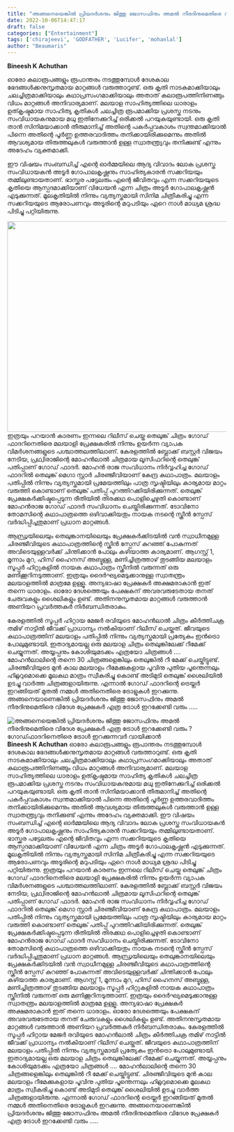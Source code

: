 ```yaml
---
title: "അങ്ങനെയെങ്കിൽ പ്രിയദർശനും ജിത്തു ജോസഫിനും അമൽ നീരദിനുമെതിരെ വിദേശ പ്രേക്ഷകർ എത്ര ട്രോൾ ഇറക്കേണ്ടി വരും ? ഗോഡ്ഫാദറിനെതിരെ ട്രോൾ ഇറക്കുന്നവർ വായിക്കാൻ"
date: 2022-10-06T14:47:17
draft: false
categories: ["Entertainment"]
tags: ['chirajeevi', 'GODFATHER', 'Lucifer', 'mohanlal']
author: "Beaumaris"
---
```


<strong>Bineesh K Achuthan </strong>

ഓരോ കലാരൂപങ്ങളും രൂപാന്തരം നടത്തുമ്പോൾ ദേശകാല ഭേദങ്ങൾക്കനുസൃതമായ മാറ്റങ്ങൾ വരുത്താറുണ്ട്. ഒരു കൃതി നാടകമാക്കിയാലും ചലച്ചിത്രമാക്കിയാലും കഥാപ്രസംഗമാക്കിയാലും അതാത് കലാരൂപത്തിനിണങ്ങും വിധം മാറ്റങ്ങൾ അനിവാര്യമാണ്. മലയാള സാഹിത്യത്തിലെ ധാരാളം ഉത്കൃഷ്ടമായ സാഹിത്യ കൃതികൾ ചലച്ചിത്ര രൂപമാക്കിയ പ്രശസ്ത നടനും സംവിധായകനുമായ മധു ഇതിനേക്കുറിച്ച് ഒരിക്കൽ പറയുകയുണ്ടായി. ഒരു കൃതി താൻ സിനിമയാക്കാൻ തീരുമാനിച്ച് അതിന്റെ പകർപ്പവകാശം സ്വന്തമാക്കിയാൽ പിന്നെ അതിന്റെ പൂർണ്ണ ഉത്തരവാദിത്തം തനിക്കായിരിക്കുമെന്നും അതിൽ ആവശ്യമായ തിരുത്തലുകൾ വരുത്താൻ ഉള്ള സ്വാതന്ത്ര്യവും തനിക്കുണ്ട് എന്നും അദേഹം വ്യക്തമാക്കി.

ഈ വിഷയം സംബന്ധിച്ച് എന്റെ ഓർമ്മയിലെ ആദ്യ വിവാദം ലോക പ്രശസ്ത സംവിധായകൻ അടൂർ ഗോപാലകൃഷ്ണനും സാഹിത്യകാരൻ സക്കറിയയും തമ്മിലുണ്ടായതാണ്. ഭാസ്ക്കര പട്ടേലരും എന്റെ ജീവിതവും എന്ന സക്കറിയയുടെ കൃതിയെ ആസ്പദമാക്കിയാണ് വിധേയൻ എന്ന ചിത്രം അടൂർ ഗോപാലകൃഷ്ണൻ എടുക്കുന്നത്. മൂലകൃതിയിൽ നിന്നും വ്യത്യസ്തമായി സിനിമ ചിത്രീകരിച്ചു എന്ന സക്കറിയയുടെ ആരോപണവും അടൂരിന്റെ മറുപടിയും ഏറെ നാൾ മാധ്യമ ശ്രദ്ധ പിടിച്ചു പറ്റിയിരുന്നു.

<img class=" wp-image-353550 aligncenter" src="https://cdn.boolokam.com/articles/2022/10/fwggghh.jpg" alt="" width="920" height="483" />ഇത്രയും പറയാൻ കാരണം ഇന്നലെ റിലീസ് ചെയ്ത തെലുങ്ക് ചിത്രം ഗോഡ് ഫാദറിനെതിരെ മലയാളി പ്രേക്ഷകരിൽ നിന്നും ഉയർന്ന വ്യാപക വിമർശനങ്ങളുടെ പശ്ചാത്തലത്തിലാണ്. കേരളത്തിൽ ബ്ലോക്ക് ബസ്റ്റർ വിജയം നേടിയ, പ്രഥ്വിരാജിന്റെ മോഹൻലാൽ ചിത്രമായ ലൂസിഫറിന്റെ തെലുങ്ക് പതിപ്പാണ് ഗോഡ് ഫാദർ. മോഹൻ രാജ സംവിധാനം നിർവ്വഹിച്ച ഗോഡ് ഫാദറിൽ തെലുങ്ക് മെഗാ സ്റ്റാർ ചിരഞ്ജീവിയാണ് കേന്ദ്ര കഥാപാത്രം. മലയാളം പതിപ്പിൽ നിന്നും വ്യത്യസ്തമായി പ്രമേയത്തിലും പാത്ര സൃഷ്ടിയിലും കാര്യമായ മാറ്റം വരുത്തി കൊണ്ടാണ് തെലുങ്ക് പതിപ്പ് പുറത്തിറക്കിയിരിക്കുന്നത്. തെലുങ്ക് പ്രേക്ഷകർക്കിഷ്ടപ്പെടുന്ന രീതിയിൽ തിരക്കഥ പൊളിച്ചെഴുതി കൊണ്ടാണ് മോഹൻരാജ ഗോഡ് ഫാദർ സംവിധാനം ചെയ്തിരിക്കുന്നത്. ടോവിനോ തോമസിന്റെ കഥാപാത്രത്തെ ഒഴിവാക്കിയതും നായക നടന്റെ സ്ക്രീൻ സ്പേസ് വർദ്ധിപ്പിച്ചതുമാണ് പ്രധാന മാറ്റങ്ങൾ.

ആന്ധ്രയിലെയും തെലുങ്കാനയിലെയും പ്രേക്ഷകർക്കിടയിൽ വൻ സ്വാധീനമുള്ള ചിരഞ്ജീവിയുടെ കഥാപാത്രത്തിന്റെ സ്ക്രീൻ സ്പേസ് കുറഞ്ഞ് പോകുന്നത് അവിടെയുള്ളവർക്ക് ചിന്തിക്കാൻ പോലും കഴിയാത്ത കാര്യമാണ്. ആഗസ്റ്റ് 1, മൂന്നാം മുറ, ഹിസ് ഹൈനസ് അബ്ദുള്ള, മണിച്ചിത്രത്താഴ് തുടങ്ങിയ മലയാളം സൂപ്പർ ഹിറ്റുകളിൽ നായക കഥാപാത്രം സ്ക്രീനിൽ വരുന്നത് ഒരു മണിക്കൂറിനടുത്താണ്. ഇത്രയും ദൈർഘ്യമെടുക്കാനുള്ള സ്വാതന്ത്രം മലയാളത്തിൽ മാത്രമേ ഉള്ളൂ. അന്യഭാഷാ പ്രേക്ഷകർ അക്ഷമരാകാൻ ഇത് തന്നെ ധാരാളം. ഓരോ ദേശത്തെയും പേക്ഷകന് അവരവരുടേതായ തനത് ചേരുവകളും ശൈലികളും ഉണ്ട്. അതിനനുസൃതമായ മാറ്റങ്ങൾ വരുത്താൻ അണിയറ പ്രവർത്തകർ നിർബന്ധിതരാകും.

കേരളത്തിൽ സൂപ്പർ ഹിറ്റായ മേജർ രവിയുടെ മോഹൻലാൽ ചിത്രം കീർത്തിചക്ര തമിഴ് നാട്ടിൽ ജീവക്ക് പ്രാധാന്യം നൽകിയാണ് റിലീസ് ചെയ്തത്. ജീവയുടെ കഥാപാത്രത്തിന് മലയാളം പതിപ്പിൽ നിന്നും വ്യത്യസ്തമായി പ്രത്യേകം ഇൻട്രൊ പോലുമുണ്ടായി. ഇതാദ്യമായല്ല ഒരു മലയാള ചിത്രം തെലുങ്കിലേക്ക് റീമേക്ക് ചെയ്യുന്നത്. അയ്യപ്പനും കോശിയുമടക്കം എത്രയോ ചിത്രങ്ങൾ .... മോഹൻലാലിന്റെ തന്നെ 30 ചിത്രങ്ങളെങ്കിലും തെലുങ്കിൽ റീ മേക്ക് ചെയ്തിട്ടുണ്ട്. ചിരഞ്ജീവിയുടെ മുൻ കാല മലയാളം റീമേക്കുകളായ പൂവിനു പുതിയ പൂന്തെന്നലും ഹിറ്റ്ലറുമൊക്കെ മൂലകഥ മാത്രം സ്വീകരിച്ചു കൊണ്ട് അടിമുടി തെലുങ്ക് ശൈലിയിൽ ഉടച്ചു വാർത്ത ചിത്രങ്ങളായിരുന്നു. എന്നാൽ ഗോഡ് ഫാദറിന്റെ ട്രെയ്ലർ ഇറങ്ങിയത് മുതൽ നമ്മൾ അതിനെതിരെ ട്രോളുകൾ ഇറക്കുന്നു. അങ്ങനെയാണെങ്കിൽ പ്രിയദർശനും ജിത്തു ജോസഫിനും അമൽ നീരദിനുമെതിരെ വിദേശ പ്രേക്ഷകർ എത്ര ട്രോൾ ഇറക്കേണ്ടി വരും .....


![അങ്ങനെയെങ്കിൽ പ്രിയദർശനും ജിത്തു ജോസഫിനും അമൽ നീരദിനുമെതിരെ വിദേശ പ്രേക്ഷകർ എത്ര ട്രോൾ ഇറക്കേണ്ടി വരും ? ഗോഡ്ഫാദറിനെതിരെ ട്രോൾ ഇറക്കുന്നവർ വായിക്കാൻ](https://cdn.boolokam.com/articles/2022/10/fwggghh.jpg)**Bineesh K Achuthan** ഓരോ കലാരൂപങ്ങളും രൂപാന്തരം നടത്തുമ്പോൾ ദേശകാല ഭേദങ്ങൾക്കനുസൃതമായ മാറ്റങ്ങൾ വരുത്താറുണ്ട്. ഒരു കൃതി നാടകമാക്കിയാലും ചലച്ചിത്രമാക്കിയാലും കഥാപ്രസംഗമാക്കിയാലും അതാത് കലാരൂപത്തിനിണങ്ങും വിധം മാറ്റങ്ങൾ അനിവാര്യമാണ്. മലയാള സാഹിത്യത്തിലെ ധാരാളം ഉത്കൃഷ്ടമായ സാഹിത്യ കൃതികൾ ചലച്ചിത്ര രൂപമാക്കിയ പ്രശസ്ത നടനും സംവിധായകനുമായ മധു ഇതിനേക്കുറിച്ച് ഒരിക്കൽ പറയുകയുണ്ടായി. ഒരു കൃതി താൻ സിനിമയാക്കാൻ തീരുമാനിച്ച് അതിന്റെ പകർപ്പവകാശം സ്വന്തമാക്കിയാൽ പിന്നെ അതിന്റെ പൂർണ്ണ ഉത്തരവാദിത്തം തനിക്കായിരിക്കുമെന്നും അതിൽ ആവശ്യമായ തിരുത്തലുകൾ വരുത്താൻ ഉള്ള സ്വാതന്ത്ര്യവും തനിക്കുണ്ട് എന്നും അദേഹം വ്യക്തമാക്കി. ഈ വിഷയം സംബന്ധിച്ച് എന്റെ ഓർമ്മയിലെ ആദ്യ വിവാദം ലോക പ്രശസ്ത സംവിധായകൻ അടൂർ ഗോപാലകൃഷ്ണനും സാഹിത്യകാരൻ സക്കറിയയും തമ്മിലുണ്ടായതാണ്. ഭാസ്ക്കര പട്ടേലരും എന്റെ ജീവിതവും എന്ന സക്കറിയയുടെ കൃതിയെ ആസ്പദമാക്കിയാണ് വിധേയൻ എന്ന ചിത്രം അടൂർ ഗോപാലകൃഷ്ണൻ എടുക്കുന്നത്. മൂലകൃതിയിൽ നിന്നും വ്യത്യസ്തമായി സിനിമ ചിത്രീകരിച്ചു എന്ന സക്കറിയയുടെ ആരോപണവും അടൂരിന്റെ മറുപടിയും ഏറെ നാൾ മാധ്യമ ശ്രദ്ധ പിടിച്ചു പറ്റിയിരുന്നു. ഇത്രയും പറയാൻ കാരണം ഇന്നലെ റിലീസ് ചെയ്ത തെലുങ്ക് ചിത്രം ഗോഡ് ഫാദറിനെതിരെ മലയാളി പ്രേക്ഷകരിൽ നിന്നും ഉയർന്ന വ്യാപക വിമർശനങ്ങളുടെ പശ്ചാത്തലത്തിലാണ്. കേരളത്തിൽ ബ്ലോക്ക് ബസ്റ്റർ വിജയം നേടിയ, പ്രഥ്വിരാജിന്റെ മോഹൻലാൽ ചിത്രമായ ലൂസിഫറിന്റെ തെലുങ്ക് പതിപ്പാണ് ഗോഡ് ഫാദർ. മോഹൻ രാജ സംവിധാനം നിർവ്വഹിച്ച ഗോഡ് ഫാദറിൽ തെലുങ്ക് മെഗാ സ്റ്റാർ ചിരഞ്ജീവിയാണ് കേന്ദ്ര കഥാപാത്രം. മലയാളം പതിപ്പിൽ നിന്നും വ്യത്യസ്തമായി പ്രമേയത്തിലും പാത്ര സൃഷ്ടിയിലും കാര്യമായ മാറ്റം വരുത്തി കൊണ്ടാണ് തെലുങ്ക് പതിപ്പ് പുറത്തിറക്കിയിരിക്കുന്നത്. തെലുങ്ക് പ്രേക്ഷകർക്കിഷ്ടപ്പെടുന്ന രീതിയിൽ തിരക്കഥ പൊളിച്ചെഴുതി കൊണ്ടാണ് മോഹൻരാജ ഗോഡ് ഫാദർ സംവിധാനം ചെയ്തിരിക്കുന്നത്. ടോവിനോ തോമസിന്റെ കഥാപാത്രത്തെ ഒഴിവാക്കിയതും നായക നടന്റെ സ്ക്രീൻ സ്പേസ് വർദ്ധിപ്പിച്ചതുമാണ് പ്രധാന മാറ്റങ്ങൾ. ആന്ധ്രയിലെയും തെലുങ്കാനയിലെയും പ്രേക്ഷകർക്കിടയിൽ വൻ സ്വാധീനമുള്ള ചിരഞ്ജീവിയുടെ കഥാപാത്രത്തിന്റെ സ്ക്രീൻ സ്പേസ് കുറഞ്ഞ് പോകുന്നത് അവിടെയുള്ളവർക്ക് ചിന്തിക്കാൻ പോലും കഴിയാത്ത കാര്യമാണ്. ആഗസ്റ്റ് 1, മൂന്നാം മുറ, ഹിസ് ഹൈനസ് അബ്ദുള്ള, മണിച്ചിത്രത്താഴ് തുടങ്ങിയ മലയാളം സൂപ്പർ ഹിറ്റുകളിൽ നായക കഥാപാത്രം സ്ക്രീനിൽ വരുന്നത് ഒരു മണിക്കൂറിനടുത്താണ്. ഇത്രയും ദൈർഘ്യമെടുക്കാനുള്ള സ്വാതന്ത്രം മലയാളത്തിൽ മാത്രമേ ഉള്ളൂ. അന്യഭാഷാ പ്രേക്ഷകർ അക്ഷമരാകാൻ ഇത് തന്നെ ധാരാളം. ഓരോ ദേശത്തെയും പേക്ഷകന് അവരവരുടേതായ തനത് ചേരുവകളും ശൈലികളും ഉണ്ട്. അതിനനുസൃതമായ മാറ്റങ്ങൾ വരുത്താൻ അണിയറ പ്രവർത്തകർ നിർബന്ധിതരാകും. കേരളത്തിൽ സൂപ്പർ ഹിറ്റായ മേജർ രവിയുടെ മോഹൻലാൽ ചിത്രം കീർത്തിചക്ര തമിഴ് നാട്ടിൽ ജീവക്ക് പ്രാധാന്യം നൽകിയാണ് റിലീസ് ചെയ്തത്. ജീവയുടെ കഥാപാത്രത്തിന് മലയാളം പതിപ്പിൽ നിന്നും വ്യത്യസ്തമായി പ്രത്യേകം ഇൻട്രൊ പോലുമുണ്ടായി. ഇതാദ്യമായല്ല ഒരു മലയാള ചിത്രം തെലുങ്കിലേക്ക് റീമേക്ക് ചെയ്യുന്നത്. അയ്യപ്പനും കോശിയുമടക്കം എത്രയോ ചിത്രങ്ങൾ .... മോഹൻലാലിന്റെ തന്നെ 30 ചിത്രങ്ങളെങ്കിലും തെലുങ്കിൽ റീ മേക്ക് ചെയ്തിട്ടുണ്ട്. ചിരഞ്ജീവിയുടെ മുൻ കാല മലയാളം റീമേക്കുകളായ പൂവിനു പുതിയ പൂന്തെന്നലും ഹിറ്റ്ലറുമൊക്കെ മൂലകഥ മാത്രം സ്വീകരിച്ചു കൊണ്ട് അടിമുടി തെലുങ്ക് ശൈലിയിൽ ഉടച്ചു വാർത്ത ചിത്രങ്ങളായിരുന്നു. എന്നാൽ ഗോഡ് ഫാദറിന്റെ ട്രെയ്ലർ ഇറങ്ങിയത് മുതൽ നമ്മൾ അതിനെതിരെ ട്രോളുകൾ ഇറക്കുന്നു. അങ്ങനെയാണെങ്കിൽ പ്രിയദർശനും ജിത്തു ജോസഫിനും അമൽ നീരദിനുമെതിരെ വിദേശ പ്രേക്ഷകർ എത്ര ട്രോൾ ഇറക്കേണ്ടി വരും .....
